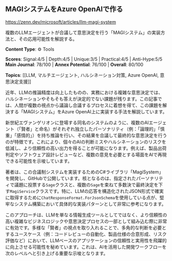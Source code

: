 ## MAGIシステムをAzure OpenAIで作る

https://zenn.dev/microsoft/articles/llm-magi-system

複数のLLMエージェントが合議して意思決定を行う「MAGIシステム」の実装方法と、その応用可能性を解説する。

**Content Type**: ⚙️ Tools

**Scores**: Signal:4/5 | Depth:4/5 | Unique:3/5 | Practical:4/5 | Anti-Hype:5/5
**Main Journal**: 78/100 | **Annex Potential**: 76/100 | **Overall**: 80/100

**Topics**: [[LLM, マルチエージェント, ハルシネーション対策, Azure OpenAI, 意思決定支援]]

近年、LLMの推論精度は向上したものの、実務における複雑な意思決定では、ハルシネーションやそもそも答えが決定的でない課題が残ります。この記事では、人間が複数の視点から議論し合議するプロセスに着想を得て、この課題を解決する「MAGIシステム」をAzure OpenAI上に実装する手法を解説しています。

新世紀エヴァンゲリオンに登場する同名のシステムのように、複数のAIエージェント（「賢者」と命名）がそれぞれ独立したパーソナリティ（例：「論理的」「慎重」「感情的」）を持ち推論を行い、その結果を合議して最終的な意思決定を行うのが特徴です。これにより、個々のAIの判断ミスやハルシネーションのリスクを低減し、より信頼性の高い出力を得ることが可能になります。例えば、製品出荷判定やソフトウェア設計レビューなど、複数の意見を必要とする場面をAIで再現できる可能性を示唆しています。

著者は、この合議制システムを実装するためのC#ライブラリ「MagiSystem」を開発し、GitHubで公開しています。核となるのは、指定されたパーソナリティで議題に投票する`Sage`クラスと、複数の`Sage`を束ねて多数決で最終決定を下す`MagiService`クラスです。特に、LLMの応答を構造化されたJSON形式で確実に取得するために`ChatResponseFormat.ForJsonSchema`を使用している点が、堅牢なシステム構築において具体的な実装パターンとして非常に参考になります。

このアプローチは、LLMを単なる情報生成ツールとしてではなく、より信頼性の高い複雑なビジネスロジックや意思決定プロセスの一部として組み込む際に非常に有効です。多様な「賢者」の視点を取り入れることで、多角的な判断を必要とするユースケース（例：コードレビューの自動化、製品仕様の合意形成、リスク評価など）において、LLMベースのアプリケーションの信頼性と実用性を飛躍的に向上させる可能性を秘めています。これは、AIを活用した開発ワークフローを次のレベルへと引き上げる重要な示唆となります。